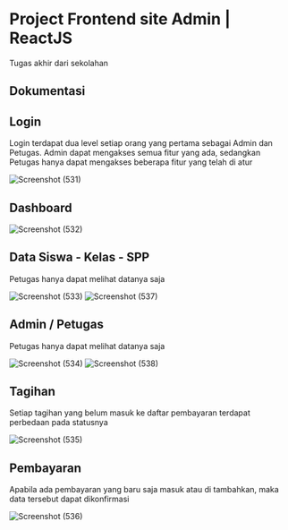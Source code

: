 # Project Frontend site Admin | ReactJS

Tugas akhir dari sekolahan

## Dokumentasi

## Login

Login terdapat dua level setiap orang yang pertama sebagai Admin dan Petugas.
Admin dapat mengakses semua fitur yang ada, sedangkan Petugas hanya dapat mengakses beberapa fitur yang telah di atur

![Screenshot (531)](https://user-images.githubusercontent.com/63836648/116713538-17717c00-a9ff-11eb-8b01-1400b795b4f9.png)


## Dashboard

![Screenshot (532)](https://user-images.githubusercontent.com/63836648/116713559-1d675d00-a9ff-11eb-98b7-430f5880a7cb.png)


## Data Siswa - Kelas - SPP

Petugas hanya dapat melihat datanya saja

![Screenshot (533)](https://user-images.githubusercontent.com/63836648/116713578-222c1100-a9ff-11eb-8c02-9c5d332e05e0.png)
![Screenshot (537)](https://user-images.githubusercontent.com/63836648/116713603-26f0c500-a9ff-11eb-9b5d-83c3c0c9b64f.png)


## Admin / Petugas

Petugas hanya dapat melihat datanya saja

![Screenshot (534)](https://user-images.githubusercontent.com/63836648/116713717-40920c80-a9ff-11eb-8207-2890c9be5c43.png)
![Screenshot (538)](https://user-images.githubusercontent.com/63836648/116713733-44be2a00-a9ff-11eb-938f-939c6068b420.png)


## Tagihan 

Setiap tagihan yang belum masuk ke daftar pembayaran terdapat perbedaan pada statusnya

![Screenshot (535)](https://user-images.githubusercontent.com/63836648/116713759-4ab40b00-a9ff-11eb-9cc7-9e2be29a2c24.png)

## Pembayaran

Apabila ada pembayaran yang baru saja masuk atau di tambahkan, maka data tersebut dapat dikonfirmasi

![Screenshot (536)](https://user-images.githubusercontent.com/63836648/116713800-530c4600-a9ff-11eb-85a9-66229722ef35.png)
